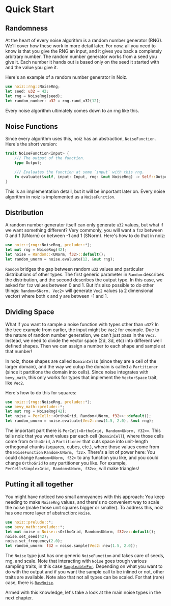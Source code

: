 # Quick Start

## Randomness

At the heart of every noise algorithm is a random number generator (RNG).
We'll cover how these work in more detail later.
For now, all you need to know is that you give the RNG an input, and it gives you back a completely arbitrary number.
The random number generator works from a seed you give it.
Each number it hands out is based only on the seed it started with and the value you give it.

Here's an example of a random number generator in Noiz.

```rust
use noiz::rng::NoiseRng;
let seed: u32 = 42;
let rng = NoiseRng(seed);
let random_number: u32 = rng.rand_u32(12);
```

Every noise algorithm ultimately comes down to an rng like this.

## Noise Functions

Since every algorithm uses this, noiz has an abstraction, `NoiseFunction`.
Here's the short version:

```rust
trait NoiseFunction<Input> {
    /// The output of the function.
    type Output;

    /// Evaluates the function at some `input` with this rng.
    fn evaluate(&self, input: Input, rng: &mut NoiseRng) -> Self::Output;
}
```

This is an implementation detail, but it will be important later on.
Every noise algorithm in noiz is implemented as a `NoiseFunction`.

## Distribution

A random number generator itself can only generate `u32` values, but what if we want something different?
Very commonly, you will want a `f32` between 0 and 1 (UNorm) or between -1 and 1 (SNorm).
Here's how to do that in noiz:

```rust
use noiz::{rng::NoiseRng, prelude::*};
let mut rng = NoiseRng(42);
let noise = Random::<UNorm, f32>::default();
let random_unorm = noise.evaluate(12, &mut rng);
```

`Random` bridges the gap between random `u32` values and particular distributions of other types.
The first generic parameter in `Random` describes the distribution, and the second describes the output type.
In this case, we asked for `f32` values between 0 and 1.
But it's also possible to do other things: `Random<SNorm, Vec2>` will generate `Vec2` values (a 2 dimensional vector) where both x and y are between -1 and 1.

## Dividing Space

What if you want to sample a noise function with types other than `u32`?
In the tree example from earlier, the input might be `Vec2` for example.
Due to the nature of random number generation, we can't just pass in the `Vec2`.
Instead, we need to divide the vector space (2d, 3d, etc) into different well defined shapes.
Then we can assign a number to each shape and sample at that number!

In noiz, those shapes are called `DomainCell`s (since they are a cell of the larger domain),
and the way we cutup the domain is called a `Partitioner` (since it partitions the domain into cells).
Since noise integrates with `bevy_math`, this only works for types that implement the `VectorSpace` trait, like `Vec2`.

Here's how to do this for squares:

```rust
use noiz::{rng::NoiseRng, prelude::*};
use bevy_math::prelude::*;
let mut rng = NoiseRng(42);
let noise = PerCell::<OrthoGrid, Random<UNorm, f32>>::default();
let random_unorm = noise.evaluate(Vec2::new(1.5, 2.0), &mut rng);
```

The important part there is `PerCell<OrthoGrid, Random<UNorm, f32>>`.
This tells noiz that you want values per each cell (`DomainCell`),
where those cells come from `OrthoGrid`, a `Partitioner` that cuts space into unit-length orthogonal chunks (squares, cubes, etc.),
where those values come from the `NoiseFunction` `Random<UNorm, f32>`.
There's a lot of power here: You could change `Random<UNorm, f32>` to any function you like, and you could change `OrthoGrid` to any partitioner you like.
For example, `PerCell<SimplexGrid, Random<UNorm, f32>>`, will make triangles!

## Putting it all together

You might have noticed two small annoyances with this approach:
You keep needing to make `NoiseRng` values, and there's no convenient way to scale the noise (make those unit squares bigger or smaller).
To address this, noiz has one more layer of abstraction: `Noise`.

```rust
use noiz::prelude::*;
use bevy_math::prelude::*;
let mut noise = Noise::<OrthoGrid, Random<UNorm, f32>>::default();
noise.set_seed(42);
noise.set_frequency(2.0);
let random_unorm: f32 = noise.sample(Vec2::new(1.5, 2.0));
```

The `Noise` type just has one generic `NoiseFunction` and takes care of seeds, rng, and scale.
Note that interacting with `Noise` goes trough various sampling traits, in this case [`SampleableFor`](https://docs.rs/noiz/latest/noiz/trait.SampleableFor.html).
Depending on what you want to do with the output and if you want the sample call to be inlined or not, other traits are available.
Note also that not all types can be scaled.
For that (rare) case, there is [`RawNoise`](https://docs.rs/noiz/latest/noiz/struct.RawNoise.html).

Armed with this knowledge, let's take a look at the main noise types in the next chapter.
